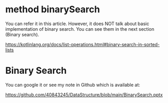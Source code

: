 # method binarySearch
You can refer it in this article. However, it does NOT talk about basic implementation of binary search. You can see them in the next section (Binary search).

https://kotlinlang.org/docs/list-operations.html#binary-search-in-sorted-lists

# Binary Search
You can google it or see my note in Github which is available at:

https://github.com/40843245/DataStructure/blob/main/BinarySearch.pptx
